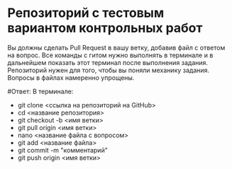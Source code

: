 # Репозиторий с тестовым вариантом контрольных работ
Вы должны сделать Pull Request в вашу ветку, добавив файл с ответом на вопрос. Все команды с гитом нужно выполнять в терминале и в дальнейшем показать этот терминал после выполнения задания. Репозиторий нужен для того, чтобы вы поняли механику задания. Вопросы в файлах намеренно упрощены.



#Ответ:
В терминале:
* git clone <ссылка на репозиторий на GitHub>
* cd <название репозитория>
* git checkout -b <имя ветки>
* git pull origin <имя ветки>
* nano <название файла с вопросом>
* git add <название файла>
* git commit -m "комментарий"
* git push origin <имя ветки>
